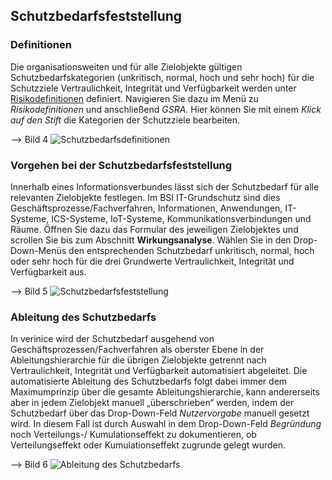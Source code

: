 
## Schutzbedarfsfeststellung
### Definitionen
Die organisationsweiten und für alle Zielobjekte gültigen Schutzbedarfskategorien (unkritisch, normal, hoch und sehr hoch) für die Schutzziele Vertraulichkeit, Integrität und Verfügbarkeit werden unter [Risikodefinitionen]() definiert. Navigieren Sie dazu im Menü zu *Risikodefinitionen* und anschließend *GSRA*. Hier können Sie mit einem *Klick auf den Stift* die Kategorien der Schutzziele bearbeiten.

--> Bild 4
![Schutzbedarfsdefinitionen](LINK "Schutzbedarfsdefinitionen")

### Vorgehen bei der Schutzbedarfsfeststellung 
Innerhalb eines Informationsverbundes lässt sich der Schutzbedarf für alle relevanten Zielobjekte festlegen. Im BSI IT-Grundschutz sind dies Geschäftsprozesse/Fachverfahren, Informationen, Anwendungen, IT-Systeme, ICS-Systeme, IoT-Systeme, Kommunikationsverbindungen und Räume. Öffnen Sie dazu das Formular des jeweiligen Zielobjektes und scrollen Sie bis zum Abschnitt **Wirkungsanalyse**. Wählen Sie in den Drop-Down-Menüs den entsprechenden Schutzbedarf unkritisch, normal, hoch oder sehr hoch für die drei Grundwerte Vertraulichkeit, Integrität und Verfügbarkeit aus.

--> Bild 5
![Schutzbedarfsfeststellung](LINK "Schutzbedarfsfeststellung")

### Ableitung des Schutzbedarfs
In verinice wird der Schutzbedarf ausgehend von Geschäftsprozessen/Fachverfahren als oberster Ebene in der Ableitungshierarchie für die übrigen Zielobjekte getrennt nach Vertraulichkeit, Integrität und Verfügbarkeit automatisiert abgeleitet.
Die automatisierte Ableitung des Schutzbedarfs folgt dabei immer dem Maximumprinzip über die gesamte Ableitungshierarchie, kann andererseits aber in jedem Zielobjekt manuell „überschrieben“ werden, indem der Schutzbedarf über das Drop-Down-Feld *Nutzervorgabe* manuell gesetzt wird. In diesem Fall ist durch Auswahl in dem Drop-Down-Feld *Begründung* noch Verteilungs-/ Kumulationseffekt zu dokumentieren, ob Verteilungseffekt oder Kumulationseffekt zugrunde gelegt wurden.

--> Bild 6
![Ableitung des Schutzbedarfs](LINK "Ableitung des Schutzbedarfs")
